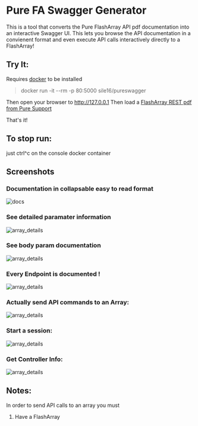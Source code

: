 # Pure FA Swagger Generator

This is a tool that converts the Pure FlashArray API pdf documentation into an interactive Swagger UI.  This lets you browse the API documentation in a convienent format and even execute API calls interactively directly to a FlashArray!


## Try It: 
Requires [docker](https://docs.docker.com/install/) to be installed

> docker run -it --rm -p 80:5000 sile16/pureswagger 

Then open your browser to http://127.0.0.1
Then load a [FlashArray REST pdf from Pure Support](https://support.purestorage.com/FlashArray/PurityFA/Purity_FA_REST_API/Reference/REST_API_PDF_Reference_Guides)

That's it!

## To stop run:
just ctrl^c on the console docker container 



## Screenshots

### Documentation in collapsable easy to read format
![docs](https://raw.githubusercontent.com/PureStorage-OpenConnect/swagger/master/images/docs.png)

### See detailed paramater information
![array_details](https://raw.githubusercontent.com/PureStorage-OpenConnect/swagger/master/images/array_details.png)

### See body param documentation
![array_details](https://raw.githubusercontent.com/PureStorage-OpenConnect/swagger/master/images/body_params.png)

### Every Endpoint is documented !
![array_details](https://raw.githubusercontent.com/PureStorage-OpenConnect/swagger/master/images/list_of_endpoints.png)

### Actually send API commands to an Array:
![array_details](https://raw.githubusercontent.com/PureStorage-OpenConnect/swagger/master/images/list_api.png)

### Start a session:
![array_details](https://raw.githubusercontent.com/PureStorage-OpenConnect/swagger/master/images/start_session.png)

### Get Controller Info:
![array_details](https://raw.githubusercontent.com/PureStorage-OpenConnect/swagger/master/images/get_controllers.png)

## Notes:

In order to send API calls to an array you must 
1.  Have a FlashArray





